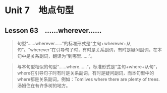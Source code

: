 ﻿ # Unit 7　地点句型
 ## Lesson 63　……wherever……
 
> 句型“……wherever……”的标准形式是“主句+wherever+从句”。“wherever”在引导句子时，有时是关系副词，有时是疑问副词，在本句中是关系副词，翻译为“到哪里……”。

> 与本句型相似的句型“……where……”，标准形式是“主句+where+从句”，where在引导句子时有时是关系副词，有时是疑问副词，而本句型中的where都是关系副词。例如：Tomlives where there are plenty of trees.汤姆住在有许多树的地方。


 